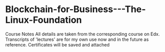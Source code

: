 # Blockchain-for-Business---The-Linux-Foundation
Course Notes
All details are taken from the corresponding course on Edx. Transcripts of 'lectures' are for my own use now and in the future as reference. 
Certificates will be saved and attached

